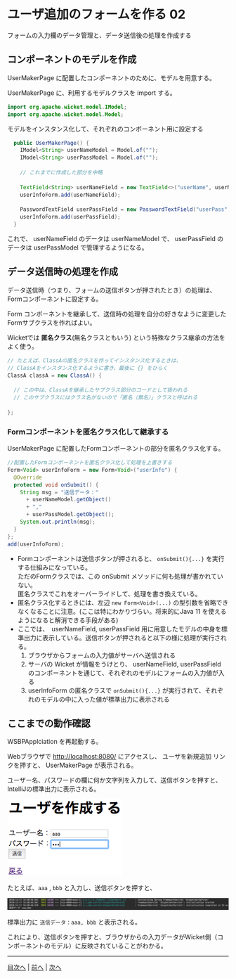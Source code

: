 # ユーザ追加のフォームを作る 02

フォームの入力欄のデータ管理と、データ送信後の処理を作成する

## コンポーネントのモデルを作成

UserMakerPage に配置したコンポーネントのために、モデルを用意する。

UserMakerPage に、利用するモデルクラスを import する。

```java
import org.apache.wicket.model.IModel;
import org.apache.wicket.model.Model;
```

モデルをインスタンス化して、それぞれのコンポーネント用に設定する

```java
  public UserMakerPage() {
    IModel<String> userNameModel = Model.of("");
    IModel<String> userPassModel = Model.of("");
    
    // これまでに作成した部分を中略
    
    TextField<String> userNameField = new TextField<>("userName", userNameModel);
    userInfoForm.add(userNameField);
    
    PasswordTextField userPassField = new PasswordTextField("userPass", userPassModel);
    userInfoForm.add(userPassField);
  }
```

これで、 userNameField のデータは userNameModel で、 userPassField のデータは userPassModel で管理するようになる。

## データ送信時の処理を作成

データ送信時（つまり、フォームの送信ボタンが押されたとき）の処理は、Formコンポーネントに設定する。

Form コンポーネントを継承して、送信時の処理を自分の好きなように変更したFormサブクラスを作ればよい。

Wicketでは **匿名クラス**(無名クラスともいう) という特殊なクラス継承の方法をよく使う。

```java
// たとえば、ClassAの匿名クラスを作ってインスタンス化するときは、
// ClassAをインスタンス化するように書き、最後に {} をひらく
ClassA classA = new ClassA() {
  
  // この中は、ClassAを継承したサブクラス部分のコードとして扱われる
  // このサブクラスにはクラス名がないので「匿名（無名）」クラスと呼ばれる
  
};
```

### Formコンポーネントを匿名クラス化して継承する


UserMakerPage に配置したFormコンポーネントの部分を匿名クラス化する。

```java
//配置したFormコンポーネントを匿名クラス化して処理を上書きする
Form<Void> userInfoForm = new Form<Void>("userInfo") {
  @Override
  protected void onSubmit() {
    String msg = "送信データ："
      + userNameModel.getObject()
      + ","
      + userPassModel.getObject();
    System.out.println(msg);
  }
};
add(userInfoForm);
```

- Formコンポーネントは送信ボタンが押されると、 `onSubmit(){...}` を実行する仕組みになっている。<br>ただのFormクラスでは、この onSubmit メソッドに何も処理が書かれていない。<br>匿名クラスでこれをオーバーライドして、処理を書き換えている。
- 匿名クラス化するときには、左辺 `new Form<Void>(...)` の型引数を省略できなくなることに注意。(ここは特にわかりづらい。将来的にJava 11 を使えるようになると解消できる手段がある)
- ここでは、　userNameField, userPassField 用に用意したモデルの中身を標準出力に表示している。送信ボタンが押されると以下の様に処理が実行される。
    1. ブラウザからフォームの入力値がサーバへ送信される
    1. サーバの Wicket が情報をうけとり、 userNameField, userPassField のコンポーネントを通じて、それぞれのモデルにフォームの入力値が入る
    1. userInfoForm の匿名クラスで `onSubmit(){...}` が実行されて、それぞれのモデルの中に入った値が標準出力に表示される

## ここまでの動作確認

WSBPApplciation を再起動する。

Webブラウザで [http://localhost:8080/](http://localhost:8080/) にアクセスし、 ユーザを新規追加 リンクを押すと、 UserMakerPage が表示される。

ユーザー名、パスワードの欄に何か文字列を入力して、送信ボタンを押すと、IntelliJの標準出力に表示される。

![入力例](./fig02a.png)

たとえば、`aaa` , `bbb` と入力し、送信ボタンを押すと、

![出力例](./fig02b.png)

標準出力に `送信データ：aaa, bbb` と表示される。

これにより、送信ボタンを押すと、ブラウザからの入力データがWicket側（コンポーネントのモデル）に反映されていることがわかる。

----

[目次へ](../../README.md) | [前へ](./01.md) | [次へ](./03.md)

